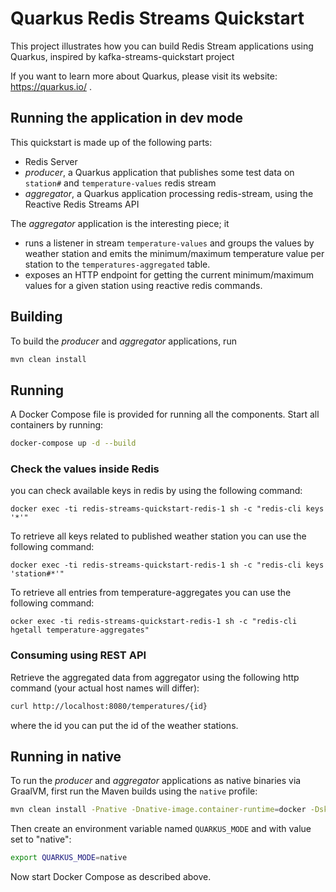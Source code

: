 # Quarkus Redis Streams Quickstart 

This project illustrates how you can build Redis Stream applications using Quarkus, 
inspired by kafka-streams-quickstart project

If you want to learn more about Quarkus, please visit its website: https://quarkus.io/ .

## Running the application in dev mode

This quickstart is made up of the following parts:

* Redis Server
* _producer_, a Quarkus application that publishes some test data on `station#` and `temperature-values` redis stream
* _aggregator_, a Quarkus application processing redis-stream, using the Reactive Redis Streams API

The _aggregator_ application is the interesting piece; it

* runs a listener in stream `temperature-values` and groups the values by weather station and emits 
the minimum/maximum temperature value per station to the `temperatures-aggregated` table.
* exposes an HTTP endpoint for getting the current minimum/maximum values
  for a given station using reactive redis commands.

## Building

To build the _producer_ and _aggregator_ applications, run

```bash
mvn clean install
```
## Running
A Docker Compose file is provided for running all the components.
Start all containers by running:

```bash
docker-compose up -d --build
```

### Check the values inside Redis
you can check available keys in redis by using the following command: 

```shell
docker exec -ti redis-streams-quickstart-redis-1 sh -c "redis-cli keys '*'"
```
To retrieve all keys related to published weather station you can use the following command: 

```shell
docker exec -ti redis-streams-quickstart-redis-1 sh -c "redis-cli keys 'station#*'"
```

To retrieve all entries from temperature-aggregates you can use the following command: 

```shell
ocker exec -ti redis-streams-quickstart-redis-1 sh -c "redis-cli hgetall temperature-aggregates" 
```

### Consuming using REST API 
Retrieve the aggregated data from aggregator using the following http command
(your actual host names will differ):

```bash
curl http://localhost:8080/temperatures/{id}
```
where the id you can put the id of the weather stations. 

## Running in native

To run the _producer_ and _aggregator_ applications as native binaries via GraalVM,
first run the Maven builds using the `native` profile:

```bash
mvn clean install -Pnative -Dnative-image.container-runtime=docker -DskipTests=true
```

Then create an environment variable named `QUARKUS_MODE` and with value set to "native":

```bash
export QUARKUS_MODE=native
```

Now start Docker Compose as described above.